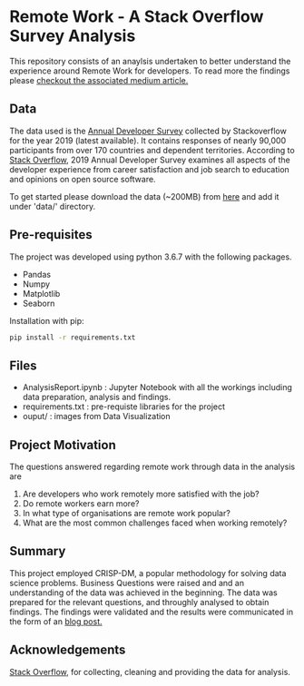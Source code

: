 # Remote Work - A Stack Overflow Survey Analysis
This repository consists of an anaylsis undertaken to better understand the experience around Remote Work for developers. To read more the findings please [checkout the associated medium article.](https://medium.com/@thisisarunn/remote-work-the-new-norm-5d9beb956a85)

## Data

The data used is the [Annual Developer Survey](https://insights.stackoverflow.com/survey) collected by Stackoverflow for the year 2019 (latest available). It contains responses of nearly 90,000 participants from over 170 countries and dependent territories. According to [Stack Overflow](https://stackoverflow.com/), 2019 Annual Developer Survey examines all aspects of the developer experience from career satisfaction and job search to education and opinions on open source software.

To get started please download the data (~200MB) from [here](https://drive.google.com/open?id=1QOmVDpd8hcVYqqUXDXf68UMDWQZP0wQV) and add it under 'data/' directory.

## Pre-requisites

The project was developed using python 3.6.7 with the following packages.
- Pandas
- Numpy
- Matplotlib
- Seaborn

Installation with pip:

```bash
pip install -r requirements.txt
```
## Files
- AnalysisReport.ipynb : Jupyter Notebook with all the workings including data preparation, analysis and findings.
- requirements.txt : pre-requiste libraries for the project
- ouput/ : images from Data Visualization

## Project Motivation

The questions answered regarding remote work through data in the analysis are
1. Are developers who work remotely more satisfied with the job?
2. Do remote workers earn more?
3. In what type of organisations are remote work popular?
4. What are the most common challenges faced when working remotely?

## Summary
This project employed CRISP-DM, a popular methodology for solving data science problems. Business Questions were raised and and an understanding of the data was achieved in the beginning. The data was prepared for the relevant questions, and throughly analysed to obtain findings. The findings were validated and the results were communicated in the form of an [blog post.](https://medium.com/@thisisarunn/remote-work-the-new-norm-5d9beb956a85)

## Acknowledgements

[Stack Overflow](https://stackoverflow.com/), for collecting, cleaning and providing the data for analysis.


